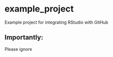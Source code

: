 # example_project
Example project for integrating RStudio with GitHub

## Importantly:
Please ignore
